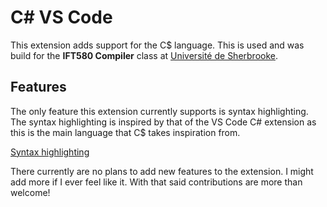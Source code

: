 # C# VS Code

This extension adds support for the C$ language. This is used and was build for the **IFT580 Compiler** class at [Université de Sherbrooke](https://www.usherbrooke.ca/).

## Features

The only feature this extension currently supports is syntax highlighting. The syntax highlighting is inspired by that of the VS Code C# extension as this is the main language that C$ takes inspiration from.

[Syntax highlighting](images/syntax_highlighting.png)

There currently are no plans to add new features to the extension. I might add more if I ever feel like it. With that said contributions are more than welcome!
